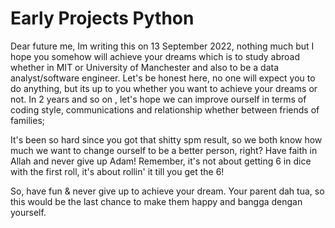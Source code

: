 # Early Projects Python
Dear future me, Im writing this on 13 September 2022, nothing much but I hope you somehow will achieve your dreams which is to study abroad whether in MIT or University of Manchester and also to be a data analyst/software engineer. Let's be honest here, no one will expect you to do anything, but its up to you whether you want to achieve your dreams or not. In 2 years and so on , let's hope we can improve ourself in terms of coding style, communications and relationship whether between friends of families;

It's been so hard since you got that shitty spm result, so we both know how much we want to change ourself to be a better person, right? Have faith in Allah and never give up Adam! Remember, it's not about getting 6 in dice with the first roll, it's about rollin' it till you get the 6!

So, have fun & never give up to achieve your dream. Your parent dah tua, so this would be the last chance to make them happy and bangga dengan yourself.
